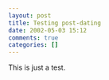 ```yaml
---
layout: post
title: Testing post-dating
date: 2002-05-03 15:12
comments: true
categories: []
---
```

This is just a test.
